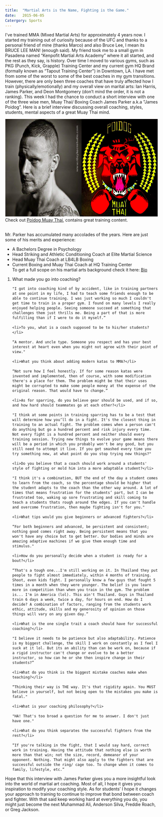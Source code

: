 ```yaml
---
title:  "Martial Arts is the Name, Fighting is the Game."
date:   2015-06-05
Catergory: Sports
---
```

I've trained MMA (Mixed Martial Arts) for approximately 4 years now. I started my training out of curiosity because of the UFC and thanks to a personal friend of mine (thanks Marco) and also Bruce Lee, I mean its  BRUCE LEE MAN! (enough said). My friend took me to a small gym in Pasadena named “Kenpofit Martial Arts Academy” where it all started, and the rest as they say, is history. Over time I moved to various gyms, such as PKG (Punch, Kick, Grapple) Training Center and my current gym HQ Brand (formally known as “Tapout Training Center") in Downtown, LA. I have met from some of the worst to some of the best coaches in my gym transitions. However, there are only been three coaches that have truly affected how I train (physically/emotionally) and my overall view on marital arts: Ian Harris, James Parker, and Deon Montgomery (don’t mind the order, it is not a ranking). This week I had the chance to conduct a short interview with one of the three wise men, Muay Thai/ Boxing Coach James Parker a.k.a "James Poidog”. Here is a brief interview discussing overall coaching, styles, students, mental aspects of a great Muay Thai mind.

<img src="/img/PoidogMT.png"/>
<figcaption>Check out <a href="https://www.facebook.com/poidog1?fref=ts"><u>Poidog Muay Thai</u></a>, contains great training content.</figcaption>
<br>

Mr. Parker has accumulated many accolades of the years. Here are just some of his merits and experience:
<ul>
	<li>A Bachelors Degree in Psychology</li>
	<li>Head Striking and Athletic Conditioning Coach at Elite Martial Science</li>
	<li>Head Muay Thai Coach at LB4LB Boxing</li>
	<li>Current Boxing and Muay Thai Coach at HQ Training Center</li>
		To get a full scope on his martial arts background check it here: <a href="http://www.tapoutla.com/trainer.html"><u>Bio</u></a>
</ul>

<ol>
	<li>What made you go into coaching?</li>

	"I got into coaching kind of by accident, like in training partners at one point in my life, I had to teach some friends enough to be able to continue training. I was just working so much I couldn't get time to train in a proper gym. I found on many levels I really enjoyed helping people. Seeing someone succeed at something that challenges them just thrills me. Being a part of that is more fulfilling than if I were to do it myself.”

	<li>To you, what is a coach supposed to be to his/her students?</li>

	“A mentor. And uncle type. Someone you respect and has your best interest at heart even when you might not agree with their point of view."

	<li>What you think about adding modern katas to MMA?</li>

	“Not sure how I feel honestly. If for some reason katas were invented and implemented, then of course, with some modification there's a place for them. The problem might be that their uses might be corrupted to make some people money at the expense of the original reason. That would have to change.”

	<li>As for sparring, do you believe gear should be used, and if so, and how hard should teammates go at each other?</li>

	"I think at some points in training sparring has to be a test that will determine how you’ll do in a fight. It's the closest thing in training to an actual fight. The problem comes when a person can't do anything but go a hundred percent and risk injury every time. Not every fight is a hundred percent and neither should every training session. Trying new things to evolve your game means there will be a period in which you probably won't be any good, but you still need to attempt it live. If you get smashed every time you try something new, at what point do you stop trying new things?"

	<li>Do you believe that a coach should work around a students' style of fighting or mold him into a more adaptable student?</li>

	"I think it's a combination, BUT the end of the day a student comes to learn from the coach, so the percentage should be higher that the student adapts to the coach than the other way around. A lot of times that means frustration for the students’ part, but I can be frustrated too, waking up sore frustrating and skill coming to teach a students thats rough around the edges. If you can't handle and overcome frustration, then maybe fighting isn't for you."

	<li>What tips would you give beginners or advanced fighters?</li>

	“For both beginners and advanced, be persistent and consistent; nothing good comes right away. Being persistent means that you won't have any choice but to get better. Our bodies and minds are amazing adaptive machines if we give them enough time and stimulus."

	<li>How do you personally decide when a student is ready for a bout?</li>

	“That's a tough one...I'm still working on it. In Thailand they put people to fight almost immediately, within 4 months of training. Shoot, even kids fight. I personally know a few guys that fought 5 times in a month when they were younger. The belief is you learn more in competition than when you train in the gym. The problem is... I'm in America (lol). This ain't Thailand. Guys in Thailand train 6 days a week, twice a day, for hours on end. How do I decide? A combination of factors, ranging from the students work ethic, attitude, skills and my generosity of opinion on those things will vary on any given day.”

	<li>What is the one single trait a coach should have for successful coaching?</li>

	"I believe it needs to be patience but also adaptability. Patience is my biggest challenge, the skill I work on constantly as I feel I suck at it lol. But its an ability than can be work on, because if a rigid instructor can't change or evolve to be a better instructor, so how can he or she then inspire change in their students?”

	<li>What do you think is the biggest mistake coaches make when teaching?</li>

	“Thinking their way is THE way. It's that rigidity again. You MUST believe in yourself, but not being open to the mistakes you make is fatal."

	<li>What is your coaching philosophy?</li>

	"HA! That's too broad a question for me to answer. I don't just have one."

	<li>What do you think separates the successful fighters from the rest?</li>

	“If you're talking in the fight, that I would say hard, correct work in training. Having the attitude that nothing else is worth more than that win; not the size, record, demeanor of your opponent. Nothing. That might also apply to the fighters that are successful outside the ring/ cage too. To change when it comes to family, lifestyle, etc.”
</ol>


Hope that this interview with James Parker gives you a more insightful look into the world of martial art coaching. Most of all, I hope it gives you inspiration to modify your coaching style. As for students’ I hope it changes your approach to training to continue to improve that bond between coach and fighter. With that said keep working hard at everything you do, you might just become the next Muhammad Ali, Anderson Silva, Freddie Roach, or Greg Jackson.
